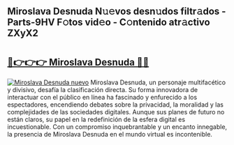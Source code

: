 ## Miroslava Desnuda N𝚞𝚎vos desn𝚞dos filtr𝚊dos - Parts-9HV F𝚘tos vid𝚎o - C𝚘ntenido atr𝚊ctivo ZXyX2

# <h2><a href="http://mb8fin.tromn.icu/?c=Miroslava+Desnuda">🔗👉👉👉 Miroslava Desnuda 🔗🔗</a></h2>

[![Miroslava Desnuda nuevo](https://i.imgur.com/pEAQMta.gif)](http://mb8fin.tromn.icu/?c=Miroslava+Desnuda)
Miroslava Desnuda, un personaje multifacético y divisivo, desafía la clasificación directa. Su forma innovadora de interactuar con el público en línea ha fascinado y enfurecido a los espectadores, encendiendo debates sobre la privacidad, la moralidad y las complejidades de las sociedades digitales. Aunque sus planes de futuro no están claros, su papel en la redefinición de la esfera digital es incuestionable. Con un compromiso inquebrantable y un encanto innegable, la presencia de Miroslava Desnuda en el mundo virtual es incontenible.
